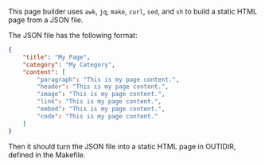 This page builder uses `awk`, `jq`, `make`, `curl`, `sed`, and `sh` to build a static HTML page from a JSON file.

The JSON file has the following format:

```json
{
    "title": "My Page",
    "category": "My Category",
    "content": [
        "paragraph": "This is my page content.",
        "header": "This is my page content.",
        "image": "This is my page content.",
        "link": "This is my page content.",
        "embed": "This is my page content.",
        "code": "This is my page content."
    ]
}
```

Then it should turn the JSON file into a static HTML page in OUTIDIR, defined in the Makefile.